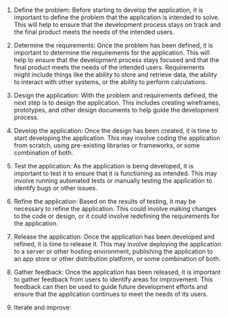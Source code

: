 1.  Define the problem: Before starting to develop the application, it is important to define the problem that the application is intended to solve. This will help to ensure that the development process stays on track and the final product meets the needs of the intended users.
    
2.  Determine the requirements: Once the problem has been defined, it is important to determine the requirements for the application. This will help to ensure that the development process stays focused and that the final product meets the needs of the intended users. Requirements might include things like the ability to store and retrieve data, the ability to interact with other systems, or the ability to perform calculations.
    
3.  Design the application: With the problem and requirements defined, the next step is to design the application. This includes creating wireframes, prototypes, and other design documents to help guide the development process.
    
4.  Develop the application: Once the design has been created, it is time to start developing the application. This may involve coding the application from scratch, using pre-existing libraries or frameworks, or some combination of both.
    
5.  Test the application: As the application is being developed, it is important to test it to ensure that it is functioning as intended. This may involve running automated tests or manually testing the application to identify bugs or other issues.
    
6.  Refine the application: Based on the results of testing, it may be necessary to refine the application. This could involve making changes to the code or design, or it could involve redefining the requirements for the application.
    
7.  Release the application: Once the application has been developed and refined, it is time to release it. This may involve deploying the application to a server or other hosting environment, publishing the application to an app store or other distribution platform, or some combination of both.
    
8.  Gather feedback: Once the application has been released, it is important to gather feedback from users to identify areas for improvement. This feedback can then be used to guide future development efforts and ensure that the application continues to meet the needs of its users.
    
9.  Iterate and improve: